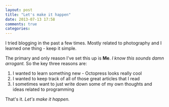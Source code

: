 ```yaml
---
layout: post
title: "Let's make it happen"
date: 2013-07-13 17:58
comments: true
categories: 
---
```


I tried blogging in the past a few times. Mostly related to photography and I learned one thing - keep it simple.

The primary and only reason I've set this up is **Me**. *I know this sounds damn arrogant.* So the key three reasons are:

1. I wanted to learn something new - Octopress looks really cool
2. I wanted to keep track of all of those great articles that I read
3. I sometimes want to just write down some of my own thoughts and ideas related to programming

That's it. *Let's make it happen.*
